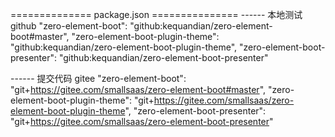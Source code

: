 ============== package.json ===============
------ 本地测试 github
    "zero-element-boot": "github:kequandian/zero-element-boot#master",
    "zero-element-boot-plugin-theme": "github:kequandian/zero-element-boot-plugin-theme",
    "zero-element-boot-presenter": "github:kequandian/zero-element-boot-presenter"

------ 提交代码 gitee
    "zero-element-boot": "git+https://gitee.com/smallsaas/zero-element-boot#master",
    "zero-element-boot-plugin-theme": "git+https://gitee.com/smallsaas/zero-element-boot-plugin-theme",
    "zero-element-boot-presenter": "git+https://gitee.com/smallsaas/zero-element-boot-presenter"